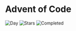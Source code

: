 # Advent of Code

![Day](https://img.shields.io/badge/day%20📅-11-blue) ![Stars](https://img.shields.io/badge/stars%20⭐-22-yellow) ![Completed](https://img.shields.io/badge/days%20completed-11-red)
